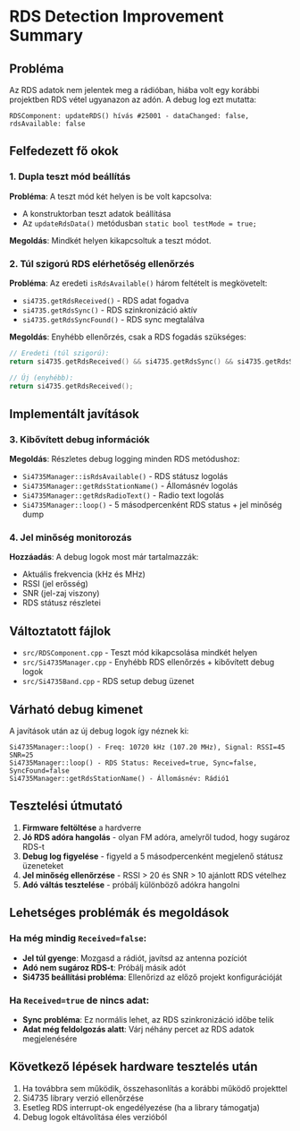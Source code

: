 # RDS Detection Improvement Summary

## Probléma
Az RDS adatok nem jelentek meg a rádióban, hiába volt egy korábbi projektben RDS vétel ugyanazon az adón. A debug log ezt mutatta:
```
RDSComponent: updateRDS() hívás #25001 - dataChanged: false, rdsAvailable: false
```

## Felfedezett fő okok

### 1. Dupla teszt mód beállítás
**Probléma**: A teszt mód két helyen is be volt kapcsolva:
- A konstruktorban teszt adatok beállítása
- Az `updateRdsData()` metódusban `static bool testMode = true;`

**Megoldás**: Mindkét helyen kikapcsoltuk a teszt módot.

### 2. Túl szigorú RDS elérhetőség ellenőrzés
**Probléma**: Az eredeti `isRdsAvailable()` három feltételt is megkövetelt:
- `si4735.getRdsReceived()` - RDS adat fogadva
- `si4735.getRdsSync()` - RDS szinkronizáció aktív  
- `si4735.getRdsSyncFound()` - RDS sync megtalálva

**Megoldás**: Enyhébb ellenőrzés, csak a RDS fogadás szükséges:
```cpp
// Eredeti (túl szigorú):
return si4735.getRdsReceived() && si4735.getRdsSync() && si4735.getRdsSyncFound();

// Új (enyhébb):
return si4735.getRdsReceived();
```

## Implementált javítások

### 3. Kibővített debug információk
**Megoldás**: Részletes debug logging minden RDS metódushoz:
- `Si4735Manager::isRdsAvailable()` - RDS státusz logolás
- `Si4735Manager::getRdsStationName()` - Állomásnév logolás
- `Si4735Manager::getRdsRadioText()` - Radio text logolás
- `Si4735Manager::loop()` - 5 másodpercenként RDS status + jel minőség dump

### 4. Jel minőség monitorozás
**Hozzáadás**: A debug logok most már tartalmazzák:
- Aktuális frekvencia (kHz és MHz)
- RSSI (jel erősség)
- SNR (jel-zaj viszony)
- RDS státusz részletei

## Változtatott fájlok
- `src/RDSComponent.cpp` - Teszt mód kikapcsolása mindkét helyen
- `src/Si4735Manager.cpp` - Enyhébb RDS ellenőrzés + kibővített debug logok
- `src/Si4735Band.cpp` - RDS setup debug üzenet

## Várható debug kimenet
A javítások után az új debug logok így néznek ki:
```
Si4735Manager::loop() - Freq: 10720 kHz (107.20 MHz), Signal: RSSI=45 SNR=25
Si4735Manager::loop() - RDS Status: Received=true, Sync=false, SyncFound=false
Si4735Manager::getRdsStationName() - Állomásnév: Rádió1
```

## Tesztelési útmutató
1. **Firmware feltöltése** a hardverre
2. **Jó RDS adóra hangolás** - olyan FM adóra, amelyről tudod, hogy sugároz RDS-t
3. **Debug log figyelése** - figyeld a 5 másodpercenként megjelenő státusz üzeneteket
4. **Jel minőség ellenőrzése** - RSSI > 20 és SNR > 10 ajánlott RDS vételhez
5. **Adó váltás tesztelése** - próbálj különböző adókra hangolni

## Lehetséges problémák és megoldások

### Ha még mindig `Received=false`:
- **Jel túl gyenge**: Mozgasd a rádiót, javítsd az antenna pozíciót
- **Adó nem sugároz RDS-t**: Próbálj másik adót
- **Si4735 beállítási probléma**: Ellenőrizd az előző projekt konfigurációját

### Ha `Received=true` de nincs adat:
- **Sync probléma**: Ez normális lehet, az RDS szinkronizáció időbe telik
- **Adat még feldolgozás alatt**: Várj néhány percet az RDS adatok megjelenésére

## Következő lépések hardware tesztelés után
1. Ha továbbra sem működik, összehasonlítás a korábbi működő projekttel
2. Si4735 library verzió ellenőrzése
3. Esetleg RDS interrupt-ok engedélyezése (ha a library támogatja)
4. Debug logok eltávolítása éles verzióból
